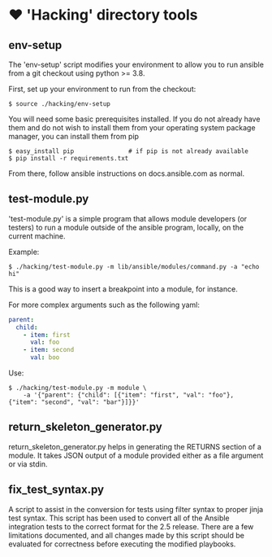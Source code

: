 ❤️
'Hacking' directory tools
=========================

env-setup
---------

The 'env-setup' script modifies your environment to allow you to run
ansible from a git checkout using python >= 3.8. 

First, set up your environment to run from the checkout:

    $ source ./hacking/env-setup

You will need some basic prerequisites installed.  If you do not already have them
and do not wish to install them from your operating system package manager, you
can install them from pip

    $ easy_install pip               # if pip is not already available
    $ pip install -r requirements.txt

From there, follow ansible instructions on docs.ansible.com as normal.

test-module.py
--------------

'test-module.py' is a simple program that allows module developers (or testers) to run
a module outside of the ansible program, locally, on the current machine.

Example:

    $ ./hacking/test-module.py -m lib/ansible/modules/command.py -a "echo hi"

This is a good way to insert a breakpoint into a module, for instance.

For more complex arguments such as the following yaml:

```yaml
parent:
  child:
    - item: first
      val: foo
    - item: second
      val: boo
```

Use:

    $ ./hacking/test-module.py -m module \
        -a '{"parent": {"child": [{"item": "first", "val": "foo"}, {"item": "second", "val": "bar"}]}}'

return_skeleton_generator.py
----------------------------

return_skeleton_generator.py helps in generating the RETURNS section of a module. It takes
JSON output of a module provided either as a file argument or via stdin.

fix_test_syntax.py
------------------

A script to assist in the conversion for tests using filter syntax to proper jinja test syntax. This script has been used to convert all of the Ansible integration tests to the correct format for the 2.5 release. There are a few limitations documented, and all changes made by this script should be evaluated for correctness before executing the modified playbooks.
